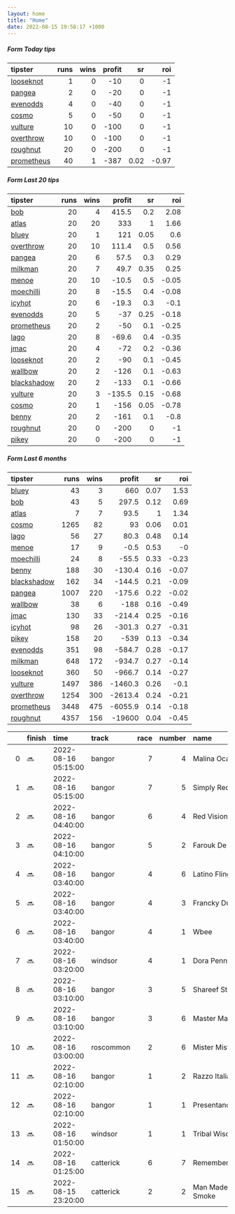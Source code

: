 ```yaml
---   
layout: home  
title: "Home"   
date: 2022-08-15 19:58:17 +1000  
---   
```



##### Form Today tips   

| tipster                                                       |   runs |   wins |   profit |   sr |   roi |
|:--------------------------------------------------------------|-------:|-------:|---------:|-----:|------:|
| [looseknot](https://mrwayneo.github.io/tips/looseknot.html)   |      1 |      0 |      -10 | 0    | -1    |
| [pangea](https://mrwayneo.github.io/tips/pangea.html)         |      2 |      0 |      -20 | 0    | -1    |
| [evenodds](https://mrwayneo.github.io/tips/evenodds.html)     |      4 |      0 |      -40 | 0    | -1    |
| [cosmo](https://mrwayneo.github.io/tips/cosmo.html)           |      5 |      0 |      -50 | 0    | -1    |
| [vulture](https://mrwayneo.github.io/tips/vulture.html)       |     10 |      0 |     -100 | 0    | -1    |
| [overthrow](https://mrwayneo.github.io/tips/overthrow.html)   |     10 |      0 |     -100 | 0    | -1    |
| [roughnut](https://mrwayneo.github.io/tips/roughnut.html)     |     20 |      0 |     -200 | 0    | -1    |
| [prometheus](https://mrwayneo.github.io/tips/prometheus.html) |     40 |      1 |     -387 | 0.02 | -0.97 |

##### Form Last 20 tips   

| tipster                                                         |   runs |   wins |   profit |   sr |   roi |
|:----------------------------------------------------------------|-------:|-------:|---------:|-----:|------:|
| [bob](https://mrwayneo.github.io/tips/bob.html)                 |     20 |      4 |    415.5 | 0.2  |  2.08 |
| [atlas](https://mrwayneo.github.io/tips/atlas.html)             |     20 |     20 |    333   | 1    |  1.66 |
| [bluey](https://mrwayneo.github.io/tips/bluey.html)             |     20 |      1 |    121   | 0.05 |  0.6  |
| [overthrow](https://mrwayneo.github.io/tips/overthrow.html)     |     20 |     10 |    111.4 | 0.5  |  0.56 |
| [pangea](https://mrwayneo.github.io/tips/pangea.html)           |     20 |      6 |     57.5 | 0.3  |  0.29 |
| [milkman](https://mrwayneo.github.io/tips/milkman.html)         |     20 |      7 |     49.7 | 0.35 |  0.25 |
| [menoe](https://mrwayneo.github.io/tips/menoe.html)             |     20 |     10 |    -10.5 | 0.5  | -0.05 |
| [moechilli](https://mrwayneo.github.io/tips/moechilli.html)     |     20 |      8 |    -15.5 | 0.4  | -0.08 |
| [icyhot](https://mrwayneo.github.io/tips/icyhot.html)           |     20 |      6 |    -19.3 | 0.3  | -0.1  |
| [evenodds](https://mrwayneo.github.io/tips/evenodds.html)       |     20 |      5 |    -37   | 0.25 | -0.18 |
| [prometheus](https://mrwayneo.github.io/tips/prometheus.html)   |     20 |      2 |    -50   | 0.1  | -0.25 |
| [lago](https://mrwayneo.github.io/tips/lago.html)               |     20 |      8 |    -69.6 | 0.4  | -0.35 |
| [jmac](https://mrwayneo.github.io/tips/jmac.html)               |     20 |      4 |    -72   | 0.2  | -0.36 |
| [looseknot](https://mrwayneo.github.io/tips/looseknot.html)     |     20 |      2 |    -90   | 0.1  | -0.45 |
| [wallbow](https://mrwayneo.github.io/tips/wallbow.html)         |     20 |      2 |   -126   | 0.1  | -0.63 |
| [blackshadow](https://mrwayneo.github.io/tips/blackshadow.html) |     20 |      2 |   -133   | 0.1  | -0.66 |
| [vulture](https://mrwayneo.github.io/tips/vulture.html)         |     20 |      3 |   -135.5 | 0.15 | -0.68 |
| [cosmo](https://mrwayneo.github.io/tips/cosmo.html)             |     20 |      1 |   -156   | 0.05 | -0.78 |
| [benny](https://mrwayneo.github.io/tips/benny.html)             |     20 |      2 |   -161   | 0.1  | -0.8  |
| [roughnut](https://mrwayneo.github.io/tips/roughnut.html)       |     20 |      0 |   -200   | 0    | -1    |
| [pikey](https://mrwayneo.github.io/tips/pikey.html)             |     20 |      0 |   -200   | 0    | -1    |

##### Form Last 6 months   

| tipster                                                         |   runs |   wins |   profit |   sr |   roi |
|:----------------------------------------------------------------|-------:|-------:|---------:|-----:|------:|
| [bluey](https://mrwayneo.github.io/tips/bluey.html)             |     43 |      3 |    660   | 0.07 |  1.53 |
| [bob](https://mrwayneo.github.io/tips/bob.html)                 |     43 |      5 |    297.5 | 0.12 |  0.69 |
| [atlas](https://mrwayneo.github.io/tips/atlas.html)             |      7 |      7 |     93.5 | 1    |  1.34 |
| [cosmo](https://mrwayneo.github.io/tips/cosmo.html)             |   1265 |     82 |     93   | 0.06 |  0.01 |
| [lago](https://mrwayneo.github.io/tips/lago.html)               |     56 |     27 |     80.3 | 0.48 |  0.14 |
| [menoe](https://mrwayneo.github.io/tips/menoe.html)             |     17 |      9 |     -0.5 | 0.53 | -0    |
| [moechilli](https://mrwayneo.github.io/tips/moechilli.html)     |     24 |      8 |    -55.5 | 0.33 | -0.23 |
| [benny](https://mrwayneo.github.io/tips/benny.html)             |    188 |     30 |   -130.4 | 0.16 | -0.07 |
| [blackshadow](https://mrwayneo.github.io/tips/blackshadow.html) |    162 |     34 |   -144.5 | 0.21 | -0.09 |
| [pangea](https://mrwayneo.github.io/tips/pangea.html)           |   1007 |    220 |   -175.6 | 0.22 | -0.02 |
| [wallbow](https://mrwayneo.github.io/tips/wallbow.html)         |     38 |      6 |   -188   | 0.16 | -0.49 |
| [jmac](https://mrwayneo.github.io/tips/jmac.html)               |    130 |     33 |   -214.4 | 0.25 | -0.16 |
| [icyhot](https://mrwayneo.github.io/tips/icyhot.html)           |     98 |     26 |   -301.3 | 0.27 | -0.31 |
| [pikey](https://mrwayneo.github.io/tips/pikey.html)             |    158 |     20 |   -539   | 0.13 | -0.34 |
| [evenodds](https://mrwayneo.github.io/tips/evenodds.html)       |    351 |     98 |   -584.7 | 0.28 | -0.17 |
| [milkman](https://mrwayneo.github.io/tips/milkman.html)         |    648 |    172 |   -934.7 | 0.27 | -0.14 |
| [looseknot](https://mrwayneo.github.io/tips/looseknot.html)     |    360 |     50 |   -966.7 | 0.14 | -0.27 |
| [vulture](https://mrwayneo.github.io/tips/vulture.html)         |   1497 |    386 |  -1460.3 | 0.26 | -0.1  |
| [overthrow](https://mrwayneo.github.io/tips/overthrow.html)     |   1254 |    300 |  -2613.4 | 0.24 | -0.21 |
| [prometheus](https://mrwayneo.github.io/tips/prometheus.html)   |   3448 |    475 |  -6055.9 | 0.14 | -0.18 |
| [roughnut](https://mrwayneo.github.io/tips/roughnut.html)       |   4357 |    156 | -19600   | 0.04 | -0.45 |

|    | finish   | time                | track     |   race |   number | name               |   odds | tipster            |
|---:|:---------|:--------------------|:----------|-------:|---------:|:-------------------|-------:|:-------------------|
|  0 | :soon:   | 2022-08-16 05:15:00 | bangor    |      7 |        4 | Malina Ocarina     |    0   | evenodds,overthrow |
|  1 | :soon:   | 2022-08-16 05:15:00 | bangor    |      7 |        5 | Simply Red         |    0   | overthrow          |
|  2 | :soon:   | 2022-08-16 04:40:00 | bangor    |      6 |        4 | Red Vision         |    0   | overthrow          |
|  3 | :soon:   | 2022-08-16 04:10:00 | bangor    |      5 |        2 | Farouk De Cheneau  |    0   | overthrow          |
|  4 | :soon:   | 2022-08-16 03:40:00 | bangor    |      4 |        6 | Latino Fling       |    0   | evenodds,overthrow |
|  5 | :soon:   | 2022-08-16 03:40:00 | bangor    |      4 |        3 | Francky Du Berlais |    0   | vulture            |
|  6 | :soon:   | 2022-08-16 03:40:00 | bangor    |      4 |        1 | Wbee               |    0   | evenodds,overthrow |
|  7 | :soon:   | 2022-08-16 03:20:00 | windsor   |      4 |        1 | Dora Penny         |    0   | vulture            |
|  8 | :soon:   | 2022-08-16 03:10:00 | bangor    |      3 |        5 | Shareef Star       |    0   | vulture            |
|  9 | :soon:   | 2022-08-16 03:10:00 | bangor    |      3 |        6 | Master Malachy     |    0   | overthrow          |
| 10 | :soon:   | 2022-08-16 03:00:00 | roscommon |      2 |        6 | Mister Mister      |    0   | looseknot          |
| 11 | :soon:   | 2022-08-16 02:10:00 | bangor    |      1 |        2 | Razzo Italiano     |    0   | overthrow          |
| 12 | :soon:   | 2022-08-16 02:10:00 | bangor    |      1 |        1 | Presentandcounting |    0   | pangea,overthrow   |
| 13 | :soon:   | 2022-08-16 01:50:00 | windsor   |      1 |        1 | Tribal Wisdom      |    1.2 | evenodds,overthrow |
| 14 | :soon:   | 2022-08-16 01:25:00 | catterick |      6 |        7 | Remembering        |    1.5 | vulture            |
| 15 | :soon:   | 2022-08-15 23:20:00 | catterick |      2 |        2 | Man Made Of Smoke  |    4.8 | vulture            |